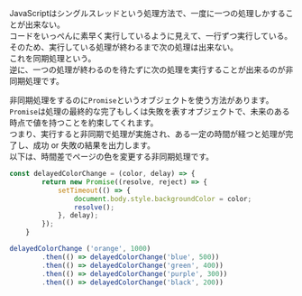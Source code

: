 JavaScriptはシングルスレッドという処理方法で、一度に一つの処理しかすることが出来ない。  
コードをいっぺんに素早く実行しているように見えて、一行ずつ実行している。  
そのため、実行している処理が終わるまで次の処理は出来ない。  
これを同期処理という。  
逆に、一つの処理が終わるのを待たずに次の処理を実行することが出来るのが非同期処理です。

非同期処理をするのに`Promise`というオブジェクトを使う方法があります。  
`Promise`は処理の最終的な完了もしくは失敗を表すオブジェクトで、未来のある時点で値を持つことを約束してくれます。  
つまり、実行すると非同期で処理が実施され、ある一定の時間が経つと処理が完了し、成功 or 失敗の結果を出力します。  
以下は、時間差でページの色を変更する非同期処理です。
```javascript
const delayedColorChange = (color, delay) => {
        return new Promise((resolve, reject) => {
            setTimeout(() => {
                document.body.style.backgroundColor = color;
                resolve();
            }, delay);
        });
    }

delayedColorChange ('orange', 1000)
        .then(() => delayedColorChange('blue', 500))
        .then(() => delayedColorChange('green', 400))
        .then(() => delayedColorChange('purple', 300))
        .then(() => delayedColorChange('black', 200))
```
